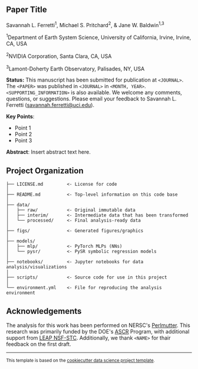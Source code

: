 Paper Title
------------

Savannah L. Ferretti<sup>1</sup>, Michael S. Pritchard<sup>2</sup>, & Jane W. Baldwin<sup>1,3</sup>

<sup>1</sup>Department of Earth System Science, University of California, Irvine, Irvine, CA, USA  

<sup>2</sup>NVIDIA Corporation, Santa Clara, CA, USA

<sup>3</sup>Lamont-Doherty Earth Observatory, Palisades, NY, USA  

**Status:** This manuscript has been submitted for publication at ```<JOURNAL>```. The ```<PAPER>``` was published in ```<JOURNAL>``` in ```<MONTH, YEAR>```. ```<SUPPORTING_INFORMATION>``` is also available.  We welcome any comments, questions, or suggestions. Please email your feedback to Savannah L. Ferretti (savannah.ferretti@uci.edu).

**Key Points**:
- Point 1
- Point 2
- Point 3

**Abstract**: Insert abstract text here.

Project Organization
------------
```
├── LICENSE.md         <- License for code
│
├── README.md          <- Top-level information on this code base
│
├── data/
│   ├── raw/           <- Original immutable data
│   ├── interim/       <- Intermediate data that has been transformed
│   └── processed/     <- Final analysis-ready data
│
├── figs/              <- Generated figures/graphics 
│
├── models/            
│   ├── mlp/           <- PyTorch MLPs (NNs)
│   └── pysr/          <- PySR symbolic regression models
│
├── notebooks/         <- Jupyter notebooks for data analysis/visualizations
│
├── scripts/           <- Source code for use in this project     
│
└── environment.yml    <- File for reproducing the analysis environment
```

Acknowledgements
-------

The analysis for this work has been performed on NERSC's [Perlmutter](https://docs.nersc.gov/systems/perlmutter/architecture/). This research was primarily funded by the DOE's [ASCR](https://www.energy.gov/science/ascr/advanced-scientific-computing-research)
Program, with additional support from [LEAP NSF-STC](https://leap.columbia.edu/). Additionally, we thank ```<NAME>``` for thair feedback on the first draft.

--------
<p><small>This template is based on the <a target="_blank" href="https://drivendata.github.io/cookiecutter-data-science/">cookiecutter data science project template</a>.</small></p>
